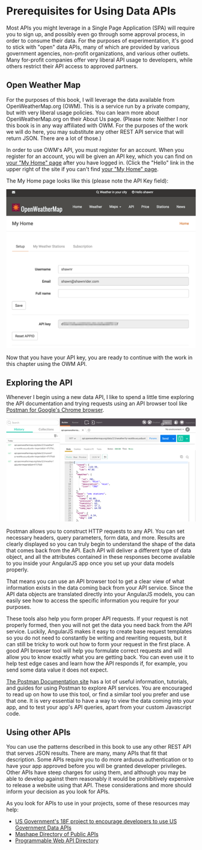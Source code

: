# Prerequisites for Using Data APIs
Most APIs you might leverage in a Single Page Application (SPA) will require you to sign up, and possibly even go through some approval process, in order to consume their data. For the purposes of experimentation, it's good to stick with "open" data APIs, many of which are provided by various government agencies, non-profit organizations, and various other outlets. Many for-profit companies offer very liberal API usage to developers, while others restrict their API access to approved partners. 

## Open Weather Map
For the purposes of this book, I will leverage the data available from OpenWeatherMap.org (OWM). This is a service run by a private company, but with very liberal usage policies. You can learn more about OpenWeatherMap.org on their About Us page. (Please note: Neither I nor this book is in any way affiliated with OWM. For the purposes of the work we will do here, you may substitute any other REST API service that will return JSON. There are a lot of those.)

In order to use OWM's API, you must register for an account. When you register for an account, you will be given an API key, which you can find on [your "My Home" page](http://home.openweathermap.org/) after you have logged in. (Click the "Hello" link in the upper right of the site if you can't find [your "My Home" page](http://home.openweathermap.org/).

The My Home page looks like this (please note the API Key field):

![My Home screen on OpenWeatherMap.org](img/Members.png)

Now that you have your API key, you are ready to continue with the work in this chapter using the OWM API. 

## Exploring the API
Whenever I begin using a new data API, I like to spend a little time exploring the API documentation and trying requests using an API browser tool like [Postman for Google's Chrome browser](https://chrome.google.com/webstore/detail/postman/fhbjgbiflinjbdggehcddcbncdddomop?hl=en).

![Postman for Google Chrome Interface](img/postman1.png)

Postman allows you to construct HTTP requests to any API. You can set necessary headers, query parameters, form data, and more. Results are clearly displayed so you can truly begin to understand the shape of the data that comes back from the API. Each API will deliver a different type of data object, and all the attributes contained in these responses become available to you inside your AngularJS app once you set up your data models properly. 

That means you can use an API browser tool to get a clear view of what information exists in the data coming back from your API service. Since the API data objects are translated directly into your AngularJS models, you can easily see how to access the specific information you require for your purposes. 

These tools also help you form proper API requests. If your request is not properly formed, then you will not get the data you need back from the API service. Luckily, AngularJS makes it easy to create base request templates so you do not need to constantly be writing and rewriting requests, but it can still be tricky to work out how to form your request in the first place. A good API browser tool will help you formulate correct requests and will allow you to know exactly what you are getting back. You can even use it to help test edge cases and learn how the API responds if, for example, you send some data value it does not expect.

[The Postman Documentation site](https://www.getpostman.com/docs) has a lot of useful information, tutorials, and guides for using Postman to explore API services. You are encouraged to read up on how to use this tool, or find a similar tool you prefer and use that one. It is very essential to have a way to view the data coming into your app, and to test your app's API queries, apart from your custom Javascript code.

## Using other APIs
You can use the patterns described in this book to use any other REST API that serves JSON results. There are many, many APIs that fit that description. Some APIs require you to do more arduous authentication or to have your app approved before you will be granted developer privileges. Other APIs have steep charges for using them, and although you may be able to develop against them reasonably it would be prohibitively expensive to release a website using that API. These considerations and more should inform your decision as you look for APIs.

As you look for APIs to use in your projects, some of these resources may help:

* [US Government's 18F project to encourage developers to use US Government Data APIs](http://18f.github.io/API-All-the-X/)
* [Mashape Directory of Public APIs](https://www.publicapis.com/)
* [Programmable Web API Directory](http://www.programmableweb.com/apis/directory)